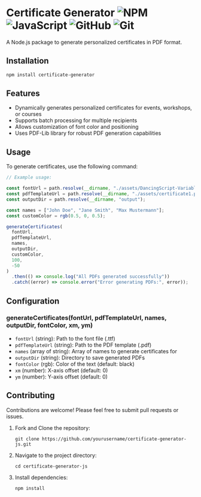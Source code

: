 # Certificate Generator ![NPM](https://img.shields.io/badge/NPM-%23CB3837.svg?style=for-the-badge&logo=npm&logoColor=white) ![JavaScript](https://img.shields.io/badge/javascript-%23323330.svg?style=for-the-badge&logo=javascript&logoColor=%23F7DF1E) ![GitHub](https://img.shields.io/badge/github-%23121011.svg?style=for-the-badge&logo=github&logoColor=white) ![Git](https://img.shields.io/badge/git-%23F05033.svg?style=for-the-badge&logo=git&logoColor=white)

A Node.js package to generate personalized certificates in PDF format.

## Installation

```bash
npm install certificate-generator
```

## Features

- Dynamically generates personalized certificates for events, workshops, or courses
- Supports batch processing for multiple recipients
- Allows customization of font color and positioning
- Uses PDF-Lib library for robust PDF generation capabilities

## Usage

To generate certificates, use the following command:

```javascript
// Example usage:

const fontUrl = path.resolve(__dirname, "./assets/DancingScript-Variable.ttf");
const pdfTemplateUrl = path.resolve(__dirname, "./assets/certificate1.pdf");
const outputDir = path.resolve(__dirname, "output");

const names = ["John Doe", "Jane Smith", "Max Mustermann"];
const customColor = rgb(0.5, 0, 0.5);

generateCertificates(
  fontUrl,
  pdfTemplateUrl,
  names,
  outputDir,
  customColor,
  100,
  -50
)
  .then(() => console.log("All PDFs generated successfully"))
  .catch((error) => console.error("Error generating PDFs:", error));
```

## Configuration

### generateCertificates(fontUrl, pdfTemplateUrl, names, outputDir, fontColor, xm, ym)

- `fontUrl` (string): Path to the font file (.ttf)
- `pdfTemplateUrl` (string): Path to the PDF template (.pdf)
- `names` (array of string): Array of names to generate certificates for
- `outputDir` (string): Directory to save generated PDFs
- `fontColor` (rgb): Color of the text (default: black)
- `xm` (number): X-axis offset (default: 0)
- `ym` (number): Y-axis offset (default: 0)

## Contributing

Contributions are welcome! Please feel free to submit pull requests or issues.

1. Fork and Clone the repository:

   ```
   git clone https://github.com/yourusername/certificate-generator-js.git
   ```

2. Navigate to the project directory:

   ```
   cd certificate-generator-js
   ```

3. Install dependencies:
   ```
   npm install
   ```

